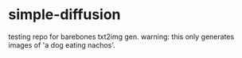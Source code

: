 # simple-diffusion
testing repo for barebones txt2img gen.
warning: this only generates images of 'a dog eating nachos'.

